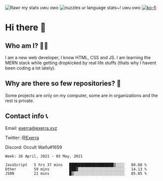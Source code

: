 ![Rawr my stats uwu owo](https://github-readme-stats.vercel.app/api?username=Exerra&show_icons=true&theme=buefy)
![nuzzles ur language stats~! uwu owo](https://github-readme-stats.vercel.app/api/top-langs/?username=Exerra&layout=compact)
[![ko-fi](https://www.ko-fi.com/img/githubbutton_sm.svg)](https://ko-fi.com/X8X130H96)
# Hi there 👋
## Who am I? 🙋‍♀️
I am a new web developer, I know HTML, CSS and JS. I am learning the MERN stack while getting dropkicked by real life stuffs (thats why I havent been coding a lot lately).
## Why are there so few repositories? 🤔
Some projects are only on my computer, some are in organizations and the rest is private.
## Contact info 📞
Email: [exerra@exerra.xyz](mailto:exerra@exerra.xyz)

Twitter: [@Exerra](https://twitter.com/exerra)

Discord: Occult Waifu#1659

<!--START_SECTION:waka-->
```text
Week: 26 April, 2021 - 03 May, 2021

JavaScript   5 hrs 37 mins   ████████████████████▒░░░░   80.68 % 
Other        59 mins         ███▓░░░░░░░░░░░░░░░░░░░░░   14.13 % 
JSON         21 mins         █▒░░░░░░░░░░░░░░░░░░░░░░░   05.05 % 
```
<!--END_SECTION:waka-->

